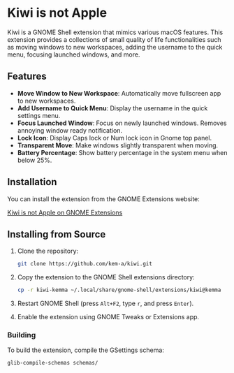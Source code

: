 # Kiwi is not Apple

Kiwi is a GNOME Shell extension that mimics various macOS features. This extension provides a collections of small quality of life functionalities such as moving windows to new workspaces, adding the username to the quick menu, focusing launched windows, and more.

## Features

- **Move Window to New Workspace**: Automatically move fullscreen app to new workspaces.
- **Add Username to Quick Menu**: Display the username in the quick settings menu.
- **Focus Launched Window**: Focus on newly launched windows. Removes annoying window ready notification.
- **Lock Icon**: Display Caps lock or Num lock icon in Gnome top panel.
- **Transparent Move**: Make windows slightly transparent when moving.
- **Battery Percentage**: Show battery percentage in the system menu when below 25%.

## Installation

You can install the extension from the GNOME Extensions website:

[Kiwi is not Apple on GNOME Extensions](https://extensions.gnome.org/extension/kiwi-is-not-apple/)

## Installing from Source

1. Clone the repository:
    ```sh
    git clone https://github.com/kem-a/kiwi.git
    ```

2. Copy the extension to the GNOME Shell extensions directory:
    ```sh
    cp -r kiwi-kemma ~/.local/share/gnome-shell/extensions/kiwi@kemma
    ```

3. Restart GNOME Shell (press `Alt+F2`, type `r`, and press `Enter`).

4. Enable the extension using GNOME Tweaks or Extensions app.

### Building

To build the extension, compile the GSettings schema:
```sh
glib-compile-schemas schemas/
